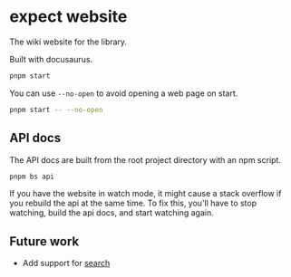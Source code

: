 # expect website

The wiki website for the library.

Built with docusaurus.

```sh
pnpm start
```

You can use `--no-open` to avoid opening a web page on start.

```sh
pnpm start -- --no-open
```

## API docs

The API docs are built from the root project directory
with an npm script.

```sh
pnpm bs api
```

If you have the website in watch mode, it might cause a stack overflow if you
rebuild the api at the same time. To fix this, you'll have to stop watching, build the api
docs, and start watching again.

## Future work

- Add support for [search](https://docusaurus.io/docs/search)
